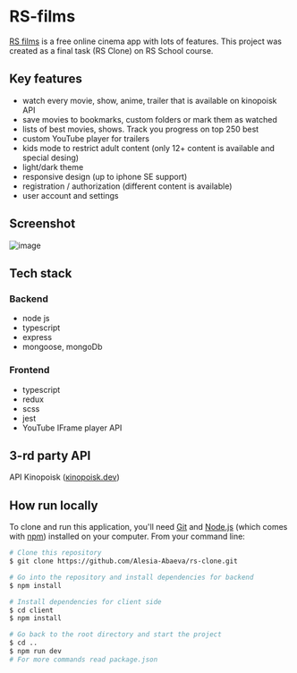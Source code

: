 # RS-films

[RS films](http://rs-films22q3.ru/) is a free online cinema app with lots of features. This project was created as a final task (RS Clone) on RS School course.

## Key features

- watch every movie, show, anime, trailer that is available on kinopoisk API
- save movies to bookmarks, custom folders or mark them as watched
- lists of best movies, shows. Track you progress on top 250 best
- custom YouTube player for trailers
- kids mode to restrict adult content (only 12+ content is available and special desing)
- light/dark theme
- responsive design (up to iphone SE support)
- registration / authorization (different content is available)
- user account and settings

## Screenshot
![image](https://user-images.githubusercontent.com/101424508/222893646-82655804-30aa-4774-8a98-4f61d7bd0d5e.png)

## Tech stack

### Backend

- node js
- typescript
- express
- mongoose, mongoDb

### Frontend

- typescript
- redux
- scss
- jest
- YouTube IFrame player API

## 3-rd party API

API Kinopoisk ([кinopoisk.dev](https://github.com/mdwitr0/kinopoiskdev))

## How run locally

To clone and run this application, you'll need [Git](https://git-scm.com) and [Node.js](https://nodejs.org/en/download/) (which comes with [npm](http://npmjs.com)) installed on your computer. From your command line:

```bash
# Clone this repository
$ git clone https://github.com/Alesia-Abaeva/rs-clone.git

# Go into the repository and install dependencies for backend
$ npm install

# Install dependencies for client side
$ cd client
$ npm install

# Go back to the root directory and start the project
$ cd ..
$ npm run dev
# For more commands read package.json
```
